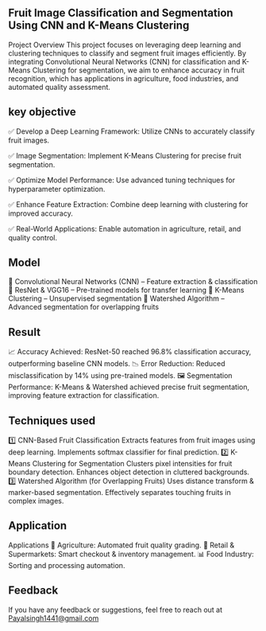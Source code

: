 ## Fruit Image Classification and Segmentation Using CNN and K-Means Clustering

Project Overview
This project focuses on leveraging deep learning and clustering techniques to classify and segment fruit images efficiently. By integrating Convolutional Neural Networks (CNN) for classification and K-Means Clustering for segmentation, we aim to enhance accuracy in fruit recognition, which has applications in agriculture, food industries, and automated quality assessment.
## key objective

✅ Develop a Deep Learning Framework: Utilize CNNs to accurately classify fruit images.

✅ Image Segmentation: Implement K-Means Clustering for precise fruit segmentation.

✅ Optimize Model Performance: Use advanced tuning techniques for hyperparameter optimization.

✅ Enhance Feature Extraction: Combine deep learning with clustering for improved accuracy.

✅ Real-World Applications: Enable automation in agriculture, retail, and quality control.
## Model 
🔹 Convolutional Neural Networks (CNN) – Feature extraction & classification
🔹 ResNet & VGG16 – Pre-trained models for transfer learning
🔹 K-Means Clustering – Unsupervised segmentation
🔹 Watershed Algorithm – Advanced segmentation for overlapping fruits
## Result

📈 Accuracy Achieved: ResNet-50 reached 96.8% classification accuracy, outperforming baseline CNN models.
📉 Error Reduction: Reduced misclassification by 14% using pre-trained models.
🖼️ Segmentation Performance: K-Means & Watershed achieved precise fruit segmentation, improving feature extraction for classification.
## Techniques used
1️⃣ CNN-Based Fruit Classification
Extracts features from fruit images using deep learning.
Implements softmax classifier for final prediction.
2️⃣ K-Means Clustering for Segmentation
Clusters pixel intensities for fruit boundary detection.
Enhances object detection in cluttered backgrounds.
3️⃣ Watershed Algorithm (for Overlapping Fruits)
Uses distance transform & marker-based segmentation.
Effectively separates touching fruits in complex images.
## Application

Applications
🍏 Agriculture: Automated fruit quality grading.
🛒 Retail & Supermarkets: Smart checkout & inventory management.
📊 Food Industry: Sorting and processing automation.

## Feedback
If you have any feedback or suggestions, feel free to reach out at Payalsingh1441@gmail.com


